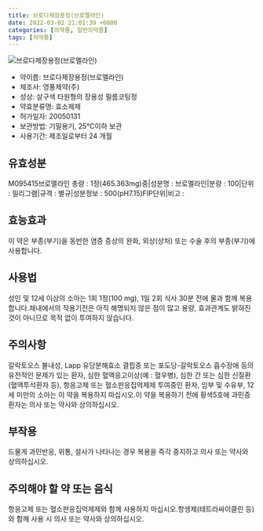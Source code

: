```yaml
---
title: 브로다제장용정(브로멜라인)
date: 2022-03-02 21:01:39 +0800
categories: [의약품, 일반의약품]
tags: [의약품]
---
```

![브로다제장용정(브로멜라인)](https://nedrug.mfds.go.kr/pbp/cmn/itemImageDownload/1NOwp2F6STd)

- 약이름: 브로다제장용정(브로멜라인)
- 제조사: 영풍제약(주)
- 성상: 살구색 타원형의 장용성 필름코팅정
- 약효분류명: 효소제제
- 허가일자: 20050131
- 보관방법: 기밀용기, 25℃이하 보관
- 사용기간: 제조일로부터 24 개월
## 유효성분
M095415브로멜라인
총량 : 1정(465.363mg)중|성분명 : 브로멜라인|분량 : 100|단위 : 밀리그램|규격 : 별규|성분정보 : 500(pH7.15)FIP단위|비고 :
## 효능효과
이 약은 부종(부기)을 동반한 염증 증상의 완화, 외상(상처) 또는 수술 후의 부종(부기)에 사용합니다.
## 사용법
성인 및 12세 이상의 소아는 1회 1정(100 mg), 1일 2회 식사 30분 전에 물과 함께 복용합니다.체내에서의 작용기전은 아직 해명되지 않은 점이 많고 용량, 효과관계도 밝혀진 것이 아니므로 목적 없이 투여하지 않습니다.
## 주의사항
갈락토오스 불내성, Lapp 유당분해효소 결핍증 또는 포도당-갈락토오스 흡수장애 등의 유전적인 문제가 있는 환자, 심한 혈액응고이상(예 : 혈우병), 심한 간 또는 심한 신질환(혈액투석환자 등), 항응고제 또는 혈소판응집억제제 투여중인 환자, 임부 및 수유부, 12세 미만의 소아는 이 약을 복용하지 마십시오.이 약을 복용하기 전에 황색5호에 과민증 환자는 의사 또는 약사와 상의하십시오.
## 부작용
드물게 과민반응, 위통, 설사가 나타나는 경우 복용을 즉각 중지하고 의사 또는 약사와 상의하십시오.
## 주의해야 할 약 또는 음식
항응고제 또는 혈소판응집억제제와 함께 사용하지 마십시오.항생제(테트라싸이클린 등)와 함께 사용 시 의사 또는 약사와 상의하십시오.
